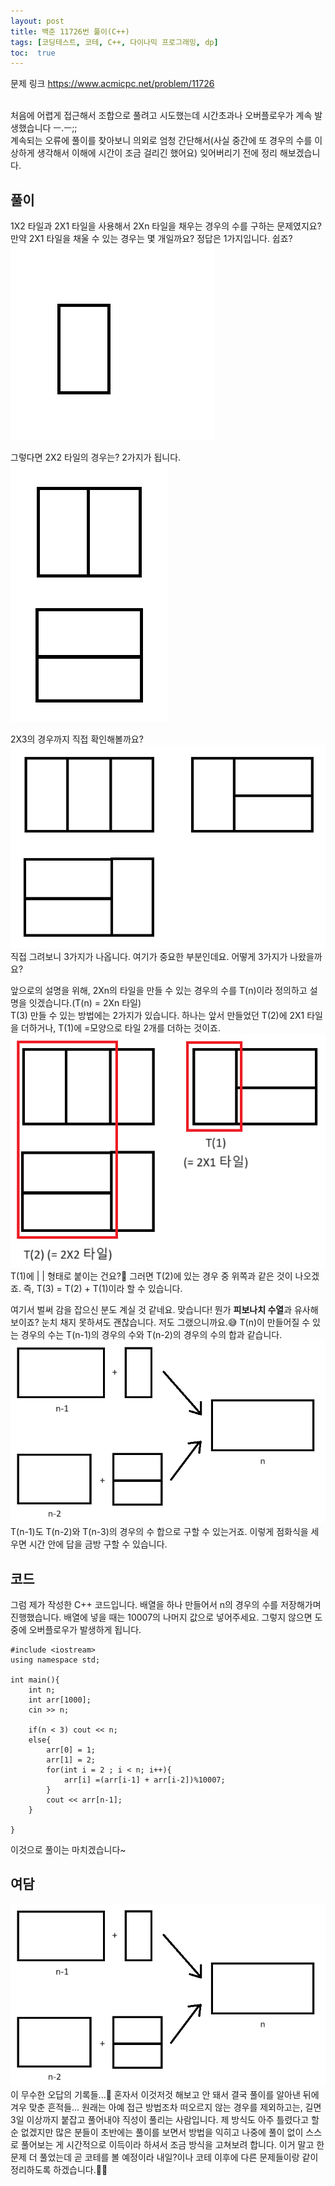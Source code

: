 ```yaml
---
layout: post
title: 백준 11726번 풀이(C++)
tags: [코딩테스트, 코테, C++, 다이나믹 프로그래밍, dp]
toc:  true
---
```


문제 링크 <a href="https://www.acmicpc.net/problem/11726">https://www.acmicpc.net/problem/11726</a>  
<br/>

처음에 어렵게 접근해서 조합으로 풀려고 시도했는데 시간초과나 오버플로우가 계속 발생했습니다 ㅡ.ㅡ;;  
계속되는 오류에 풀이를 찾아보니 의외로 엄청 간단해서(사실 중간에 또 경우의 수를 이상하게 생각해서 이해에 시간이 조금 걸리긴 했어요) 잊어버리기 전에 정리 해보겠습니다.
<br/>

## 풀이
1X2 타일과 2X1 타일을 사용해서 2Xn 타일을 채우는 경우의 수를 구하는 문제였지요?  
만약 2X1 타일을 채울 수 있는 경우는 몇 개일까요? 정답은 1가지입니다. 쉽죠?
![boj11726](/assets/img/boj11726(1).png)
<br/>

그렇다면 2X2 타일의 경우는? 2가지가 됩니다.
![boj11726](/assets/img/boj11726(2).png)
<br/>

2X3의 경우까지 직접 확인해볼까요? 
![boj11726](/assets/img/boj11726(3).png)
직접 그려보니 3가지가 나옵니다. 여기가 중요한 부분인데요. 어떻게 3가지가 나왔을까요?
<br/>

앞으로의 설명을 위해, 2Xn의 타일을 만들 수 있는 경우의 수를 T(n)이라 정의하고 설명을 잇겠습니다.(T(n) = 2Xn 타일)  
T(3) 만들 수 있는 방법에는 2가지가 있습니다. 하나는 앞서 만들었던 T(2)에 2X1 타일을 더하거나, T(1)에  =모양으로 타일 2개를 더하는 것이죠.
![boj11726](/assets/img/boj11726(4).png)
T(1)에 | | 형태로 붙이는 건요?🤔 그러면 T(2)에 있는 경우 중 위쪽과 같은 것이 나오겠죠. 즉, T(3) = T(2) + T(1)이라 할 수 있습니다. 
<br/>

여기서 벌써 감을 잡으신 분도 계실 것 같네요. 맞습니다! 뭔가 **피보나치 수열**과 유사해보이죠? 눈치 채지 못하셔도 괜찮습니다. 저도 그랬으니까요.😅 T(n)이 만들어질 수 있는 경우의 수는 T(n-1)의 경우의 수와 T(n-2)의 경우의 수의 합과 같습니다.
![boj11726](/assets/img/boj11726(5).png)
T(n-1)도 T(n-2)와 T(n-3)의 경우의 수 합으로 구할 수 있는거죠. 이렇게 점화식을 세우면 시간 안에 답을 금방 구할 수 있습니다.
<br/>

## 코드
그럼 제가 작성한 C++ 코드입니다. 배열을 하나 만들어서 n의 경우의 수를 저장해가며 진행했습니다. 배열에 넣을 때는 10007의 나머지 값으로 넣어주세요. 그렇지 않으면 도중에 오버플로우가 발생하게 됩니다.
```
#include <iostream>
using namespace std;

int main(){
    int n;
    int arr[1000];
    cin >> n;
    
    if(n < 3) cout << n;
    else{
        arr[0] = 1;
        arr[1] = 2;
        for(int i = 2 ; i < n; i++){
            arr[i] =(arr[i-1] + arr[i-2])%10007;
        }
        cout << arr[n-1];
    }
    
}
```

이것으로 풀이는 마치겠습니다~

## 여담
![boj11726](/assets/img/boj11726(5).png)
이 무수한 오답의 기록들...🤦 혼자서 이것저것 해보고 안 돼서 결국 풀이를 알아낸 뒤에 겨우 맞춘 흔적들... 원래는 아예 접근 방법조차 떠오르지 않는 경우를 제외하고는, 길면 3일 이상까지 붙잡고 풀어내야 직성이 풀리는 사람입니다. 제 방식도 아주 틀렸다고 할 순 없겠지만 많은 분들이 초반에는 풀이를 보면서 방법을 익히고 나중에 풀이 없이 스스로 풀어보는 게 시간적으로 이득이라 하셔서 조금 방식을 고쳐보려 합니다. 이거 말고 한 문제 더 풀었는데 곧 코테를 볼 예정이라 내일?이나 코테 이후에 다른 문제들이랑 같이 정리하도록 하겠습니다.🏃💨